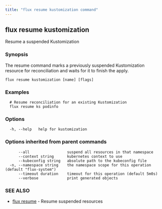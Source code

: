 ```yaml
---
title: "flux resume kustomization command"
---
```

## flux resume kustomization

Resume a suspended Kustomization

### Synopsis

The resume command marks a previously suspended Kustomization resource for reconciliation and waits for it to
finish the apply.

```
flux resume kustomization [name] [flags]
```

### Examples

```
  # Resume reconciliation for an existing Kustomization
  flux resume ks podinfo
```

### Options

```
  -h, --help   help for kustomization
```

### Options inherited from parent commands

```
      --all                 suspend all resources in that namespace
      --context string      kubernetes context to use
      --kubeconfig string   absolute path to the kubeconfig file
  -n, --namespace string    the namespace scope for this operation (default "flux-system")
      --timeout duration    timeout for this operation (default 5m0s)
      --verbose             print generated objects
```

### SEE ALSO

* [flux resume](../flux_resume/)	 - Resume suspended resources

